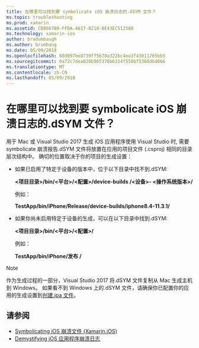 ```yaml
---
title: 在哪里可以找到要 symbolicate iOS 崩溃日志的.dSYM 文件？
ms.topic: troubleshooting
ms.prod: xamarin
ms.assetid: CB8607B9-FFDA-4617-8210-8E43EC512588
ms.technology: xamarin-ios
author: bradumbaugh
ms.author: brumbaug
ms.date: 05/09/2018
ms.openlocfilehash: 60d897be8739ff5b78a322bc4ea3f43011785bb5
ms.sourcegitcommit: 0a72c7dea020b965378b6314f558bf5360dbd066
ms.translationtype: MT
ms.contentlocale: zh-CN
ms.lasthandoff: 05/09/2018
---
```

# <a name="where-can-i-find-the-dsym-file-to-symbolicate-ios-crash-logs"></a>在哪里可以找到要 symbolicate iOS 崩溃日志的.dSYM 文件？

用于 Mac 或 Visual Studio 2017 生成 iOS 应用程序使用 Visual Studio 时, 需要 symbolicate 崩溃报告.dSYM 文件将放置在应用的项目文件 (.csproj) 相同的目录层次结构中。 确切的位置取决于你的项目的生成设置：

- 如果已启用了特定于设备的版本中，位于以下目录中找不到.dSYM:

    **&lt;项目目录&gt;/bin/&lt;平台&gt;/&lt;配置&gt;/device-builds /&lt;设备&gt;- &lt;操作系统版本&gt;/**

    例如：
  
    **TestApp/bin/iPhone/Release/device-builds/iphone8.4-11.3.1/**

- 如果你尚未启用特定于设备的生成，可以在以下目录中找到.dSYM:

    **&lt;项目目录&gt;/bin/&lt;平台&gt;/&lt;配置&gt;/**

    例如：

    **TestApp/bin/iPhone/发布 /**

> [!NOTE]
> 作为生成过程的一部分，Visual Studio 2017 将.dSYM 文件复制从 Mac 生成主机到 Windows。 如果看不到 Windows 上的.dSYM 文件，请确保你已配置你的应用的生成设置到[创建.ipa 文件](~/ios/deploy-test/app-distribution/ipa-support.md)。

## <a name="see-also"></a>请参阅

- [Symbolicating iOS 崩溃文件 (Xamarin.iOS)](http://jmillerdev.net/symbolicating-ios-crash-files-xamarin-ios/)
- [Demystifying iOS 应用程序崩溃日志](https://www.raywenderlich.com/23704/demystifying-ios-application-crash-logs)

